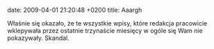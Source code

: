 date: 2009-04-01 21:20:48 +0200
title: Aaargh

Właśnie się okazało, że te wszystkie wpisy, które redakcja pracowicie wklepywała przez ostatnie trzynaście miesięcy w ogóle się Wam nie pokazywały. Skandal.
